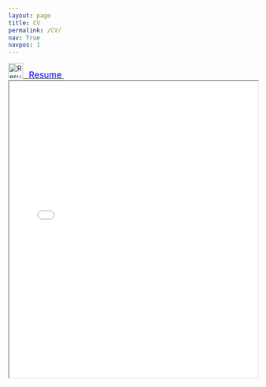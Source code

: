 ```yaml
---
layout: page
title: CV
permalink: /CV/
nav: True
navpos: 1
---
```


<a href="{{ 'CV.pdf' | relative_url }}">
    <img src="{{ 'pdf.svg' | prepend: '/assets/' | relative_url }}" alt="Resume" title="Dowload Resume" height="30px"> &nbsp;
    <span style="color:blue; font-size:1.25em"> Resume </span>
</a> &nbsp; &nbsp; &nbsp;
<!-- <a href="{{ 'Resume.pdf' | relative_url }}">
    <img src="{{ 'pdf.svg' | prepend: '/assets/' | relative_url }}" alt="Resume" title="Dowload Resume" height="30px"> &nbsp;
    <span style="color:blue; font-size:1.25em"> Resume </span>
</a> -->

<iframe src="{{ 'CV.pdf' | relative_url }}" width="100%" height="600px"></iframe>